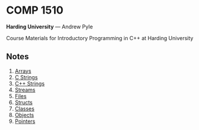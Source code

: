 # COMP 1510

**Harding University** — Andrew Pyle

Course Materials for Introductory Programming in C++ at Harding University

## Notes

1. [Arrays](arrays.md)
1. [C Strings](c-strings.md)
1. [C++ Strings](c++-strings.md)
1. [Streams](streams.md)
1. [Files](files.md)
1. [Structs](structs.md)
1. [Classes](classes.md)
1. [Objects](objects.md)
1. [Pointers](pointers.md)
